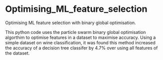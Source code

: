 # Optimising_ML_feature_selection
Optimising ML feature selection with binary global optimisation.

This python code uses the particle swarm binary global optimisation algorthim to optimise features in a dataset to maximise accuracy. Using a simple dataset on wine classification, it was found this method increased the accuracy of a decision tree classifer by 4.7% over using all features of the dataset.


